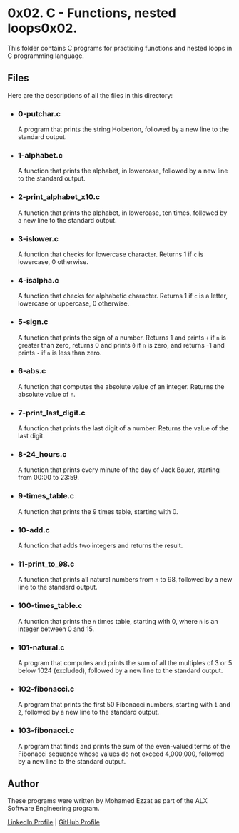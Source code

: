 # 0x02. C - Functions, nested loops0x02.
This folder contains C programs for practicing functions and nested loops in C programming language.

## Files
Here are the descriptions of all the files in this directory:

- ### 0-putchar.c
    A program that prints the string Holberton, followed by a new line to the standard output.

- ### 1-alphabet.c
    A function that prints the alphabet, in lowercase, followed by a new line to the standard output.

- ### 2-print_alphabet_x10.c
    A function that prints the alphabet, in lowercase, ten times, followed by a new line to the standard output.

- ### 3-islower.c
    A function that checks for lowercase character. Returns 1 if `c` is lowercase, 0 otherwise.

- ### 4-isalpha.c
    A function that checks for alphabetic character. Returns 1 if `c` is a letter, lowercase or uppercase, 0 otherwise.

- ### 5-sign.c
    A function that prints the sign of a number. Returns 1 and prints `+` if `n` is greater than zero, returns 0 and prints `0` if `n` is zero, and returns -1 and prints `-` if `n` is less than zero.

- ### 6-abs.c
    A function that computes the absolute value of an integer. Returns the absolute value of `n`.

- ### 7-print_last_digit.c
    A function that prints the last digit of a number. Returns the value of the last digit.

- ### 8-24_hours.c
    A function that prints every minute of the day of Jack Bauer, starting from 00:00 to 23:59.

- ### 9-times_table.c
    A function that prints the 9 times table, starting with 0.

- ### 10-add.c
    A function that adds two integers and returns the result.

- ### 11-print_to_98.c
    A function that prints all natural numbers from `n` to 98, followed by a new line to the standard output.

- ### 100-times_table.c
    A function that prints the `n` times table, starting with 0, where `n` is an integer between 0 and 15.

- ### 101-natural.c
    A program that computes and prints the sum of all the multiples of 3 or 5 below 1024 (excluded), followed by a new line to the standard output.

- ### 102-fibonacci.c
    A program that prints the first 50 Fibonacci numbers, starting with `1` and `2`, followed by a new line to the standard output.

- ### 103-fibonacci.c
    A program that finds and prints the sum of the even-valued terms of the Fibonacci sequence whose values do not exceed 4,000,000, followed by a new line to the standard output.

## Author
These programs were written by Mohamed Ezzat as part of the ALX Software Engineering program.

[LinkedIn Profile](https://www.linkedin.com/in/mohamed-ezzat01/) | [GitHub Profile](https://github.com/mohvmedezzvt)
